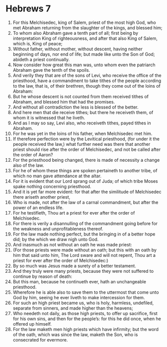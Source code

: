 ﻿# Hebrews 7
1. For this Melchisedec, king of Salem, priest of the most high God, who met Abraham returning from the slaughter of the kings, and blessed him; 
2. To whom also Abraham gave a tenth part of all; first being by interpretation King of righteousness, and after that also King of Salem, which is, King of peace; 
3. Without father, without mother, without descent, having neither beginning of days, nor end of life; but made like unto the Son of God; abideth a priest continually. 
4. Now consider how great this man was, unto whom even the patriarch Abraham gave the tenth of the spoils. 
5. And verily they that are of the sons of Levi, who receive the office of the priesthood, have a commandment to take tithes of the people according to the law, that is, of their brethren, though they come out of the loins of Abraham: 
6. But he whose descent is not counted from them received tithes of Abraham, and blessed him that had the promises. 
7. And without all contradiction the less is blessed of the better. 
8. And here men that die receive tithes; but there he receiveth them, of whom it is witnessed that he liveth. 
9. And as I may so say, Levi also, who receiveth tithes, payed tithes in Abraham. 
10. For he was yet in the loins of his father, when Melchisedec met him. 
11. If therefore perfection were by the Levitical priesthood, (for under it the people received the law,) what further need was there that another priest should rise after the order of Melchisedec, and not be called after the order of Aaron? 
12. For the priesthood being changed, there is made of necessity a change also of the law. 
13. For he of whom these things are spoken pertaineth to another tribe, of which no man gave attendance at the altar. 
14. For it is evident that our Lord sprang out of Juda; of which tribe Moses spake nothing concerning priesthood. 
15. And it is yet far more evident: for that after the similitude of Melchisedec there ariseth another priest, 
16. Who is made, not after the law of a carnal commandment, but after the power of an endless life. 
17. For he testifieth, Thou art a priest for ever after the order of Melchisedec. 
18. For there is verily a disannulling of the commandment going before for the weakness and unprofitableness thereof. 
19. For the law made nothing perfect, but the bringing in of a better hope did; by the which we draw nigh unto God. 
20. And inasmuch as not without an oath he was made priest: 
21. (For those priests were made without an oath; but this with an oath by him that said unto him, The Lord sware and will not repent, Thou art a priest for ever after the order of Melchisedec:) 
22. By so much was Jesus made a surety of a better testament. 
23. And they truly were many priests, because they were not suffered to continue by reason of death: 
24. But this man, because he continueth ever, hath an unchangeable priesthood. 
25. Wherefore he is able also to save them to the uttermost that come unto God by him, seeing he ever liveth to make intercession for them. 
26. For such an high priest became us, who is holy, harmless, undefiled, separate from sinners, and made higher than the heavens; 
27. Who needeth not daily, as those high priests, to offer up sacrifice, first for his own sins, and then for the people’s: for this he did once, when he offered up himself. 
28. For the law maketh men high priests which have infirmity; but the word of the oath, which was since the law, maketh the Son, who is consecrated for evermore. 
